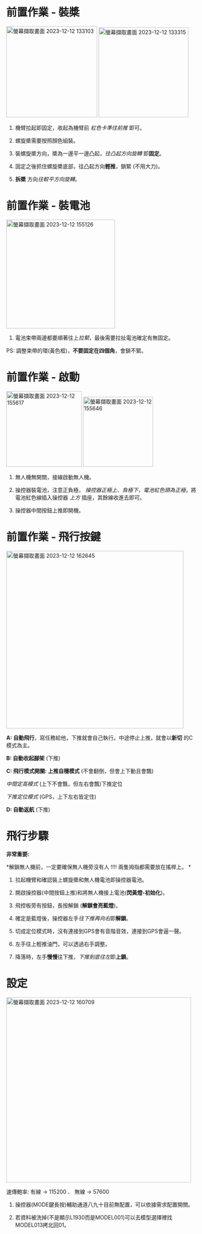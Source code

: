   # **前置作業 - 裝槳**
<img width="241" alt="螢幕擷取畫面 2023-12-12 133103" src="https://github.com/rong167/project1/assets/96771674/a963d38a-5fee-404d-9ed1-b364f3c5caa8">    <img width="238" alt="螢幕擷取畫面 2023-12-12 133315" src="https://github.com/rong167/project1/assets/96771674/3fda109e-b3f1-438b-8e60-df648c3c8a23">


1. 機臂拉起即固定，收起為機臂前 _紅色卡準往前推_ 即可。

2. 螺旋槳需要按照顏色組裝。 

3. 裝螺旋槳方向，槳為一邊平一邊凸起，_往凸起方向旋轉_ 即**固定**。

4. 固定之後抓住螺旋槳底部，往凸起方向**輕推**，鎖緊 (不用大力)。

5. **拆槳** 方向*往較平方向旋轉*。

  # **前置作業 - 裝電池**

<img width="288" alt="螢幕擷取畫面 2023-12-12 155126" src="https://github.com/rong167/project1/assets/96771674/9c54daea-e3a5-423f-92ca-feaab6c3ccf5">

1. 電池束帶兩邊都要順著往上*拉緊*，最後需要拉扯電池確定有無固定。

PS: 調整束帶的環(黃色框)，**不要固定在四個角**，會鎖不緊。

  # **前置作業 - 啟動**


<img width="200" alt="螢幕擷取畫面 2023-12-12 155617" src="https://github.com/rong167/project1/assets/96771674/45338b0b-c5e3-4c1f-af7b-ef92e09c4a95">  <img width="185" alt="螢幕擷取畫面 2023-12-12 155646" src="https://github.com/rong167/project1/assets/96771674/4baeecfe-65e4-4b82-97af-abef486972cb">

1. 無人機無開關，接線啟動無人機。

2. 操控器裝電池，注意正負極， *操控器正極上、負極下，電池紅色頭為正極*，將電池紅色線插入操控器 *上方* 插座，其餘線收進去即可。

3. 操控器中間按鈕上推即開機。

  # **前置作業 - 飛行按鍵**

<img width="470" alt="螢幕擷取畫面 2023-12-12 162645" src="https://github.com/rong167/project1/assets/96771674/6578f4b0-cfea-4c80-aeb7-d7e000b4c02b">

**A: 自動飛行**，寫任務給他，下推就會自己執行。中途停止上推，就會以**新切** 的C模式為主。 

**B: 自動收起腳架** (下推)

**C: 飛行模式開關: 上推自穩模式**  (不會翻倒，但會上下動且會飄) 
 
*中間定高模式*  (上下不會飄，但左右會飄)下推定位

*下推定位模式*  (GPS，上下左右皆定住) 

**D: 自動返航** (下推)

# **飛行步驟**

**非常重要:**

*解鎖無人機前，一定要確保無人機旁沒有人 !!!! 兩隻拇指都需要放在搖桿上。 *

1. 拉起機臂和確認裝上螺旋槳和無人機電池即操控器電池。

2. 開啟操控器(中間按鈕上推)和將無人機接上電池(**閃黃燈-初始化**)。

3. 飛控板旁有按鈕，長按解鎖 (**解鎖會亮藍燈**)。

4. 確定是藍燈後，操控器左手*往下推再向右*即**解鎖**。

5. 切成定位模式時，沒有連接到GPS會有音階音效，連接到GPS會逼一聲。

6. 左手往上輕推油門，可以透過右手調整。

7. 降落時，左手**慢慢**往下推，*下推到底往左*即**上鎖**。

# **設定**

<img width="490" alt="螢幕擷取畫面 2023-12-12 160709" src="https://github.com/rong167/project1/assets/96771674/4d9ceb39-d226-4bcf-b670-17b577bda74b">

速傳鮑率: 有線 -> 115200 、 無線 -> 57600

1. 操控器(MODE鍵長按)輔助通道八九十目前無配置，可以依據需求配置開關。

2. 若資料被洗掉(不是顯示L1930而是MODEL001)可以去模型選擇裡找MODEL013拷北回01。
